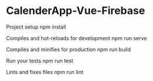# CalenderApp-Vue-Firebase


Project setup
npm install


Compiles and hot-reloads for development
npm run serve

Compiles and minifies for production
npm run build


Run your tests
npm run test

Lints and fixes files
npm run lint
